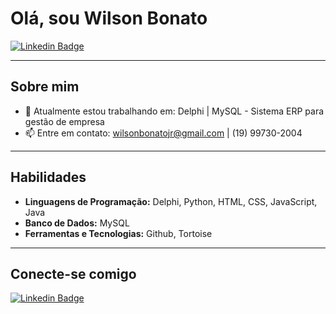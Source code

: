 # Olá, sou Wilson Bonato 

[![Linkedin Badge](https://img.shields.io/badge/Wilson%20Bonato-blue?style=flat-square&logo=Linkedin&logoColor=white&link=https://www.linkedin.com/in/wilson-bonato-05a954248/)](https://www.linkedin.com/in/wilson-bonato-05a954248/)

---

## Sobre mim

- 🔭 Atualmente estou trabalhando em: Delphi | MySQL - Sistema ERP para gestão de empresa
- 📫 Entre em contato: [wilsonbonatojr@gmail.com](mailto:wilsonbonatojr@gmail.com) | (19) 99730-2004

---

## Habilidades

- **Linguagens de Programação:** Delphi, Python, HTML, CSS, JavaScript, Java
- **Banco de Dados:** MySQL
- **Ferramentas e Tecnologias:** Github, Tortoise

---

## Conecte-se comigo

[![Linkedin Badge](https://img.shields.io/badge/Wilson%20Bonato-blue?style=flat-square&logo=Linkedin&logoColor=white&link=https://www.linkedin.com/in/wilson-bonato-05a954248/)](https://www.linkedin.com/in/wilson-bonato-05a954248/)
